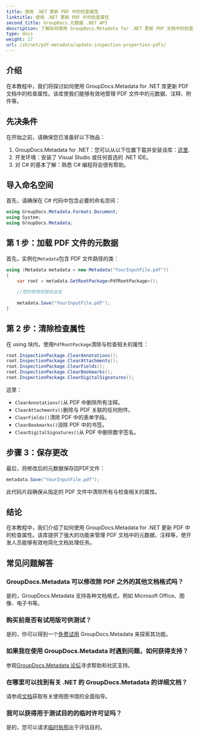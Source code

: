 ```yaml
---
title: 使用 .NET 更新 PDF 中的检查属性
linktitle: 使用 .NET 更新 PDF 中的检查属性
second_title: GroupDocs.元数据 .NET API
description: 了解如何使用 GroupDocs.Metadata for .NET 更新 PDF 文档中的检查属性。使用 C# 高效管理元数据和注释。
type: docs
weight: 17
url: /zh/net/pdf-metadata/update-inspection-properties-pdfs/
---
```

## 介绍
在本教程中，我们将探讨如何使用 GroupDocs.Metadata for .NET 库更新 PDF 文档中的检查属性。该库使我们能够有效地管理 PDF 文件中的元数据、注释、附件等。
## 先决条件
在开始之前，请确保您已准备好以下物品：
1.  GroupDocs.Metadata for .NET：您可以从以下位置下载并安装该库：[这里](https://releases.groupdocs.com/metadata/net/).
2. 开发环境：安装了 Visual Studio 或任何首选的 .NET IDE。
3. 对 C# 的基本了解：熟悉 C# 编程将会很有帮助。

## 导入命名空间
首先，请确保在 C# 代码中包含必要的命名空间：
```csharp
using GroupDocs.Metadata.Formats.Document;
using System;
using GroupDocs.Metadata;
```
## 第 1 步：加载 PDF 文件的元数据
首先，实例化`Metadata`包含 PDF 文件路径的类：
```csharp
using (Metadata metadata = new Metadata("YourInputFile.pdf"))
{
    var root = metadata.GetRootPackage<PdfRootPackage>();
    
    //您的修改将放在此处
    
    metadata.Save("YourInputFile.pdf");
}
```
## 第 2 步：清除检查属性
在 using 块内，使用`PdfRootPackage`清除与检查相关的属性：
```csharp
root.InspectionPackage.ClearAnnotations();
root.InspectionPackage.ClearAttachments();
root.InspectionPackage.ClearFields();
root.InspectionPackage.ClearBookmarks();
root.InspectionPackage.ClearDigitalSignatures();
```
这里：
- `ClearAnnotations()`从 PDF 中删除所有注释。
- `ClearAttachments()`删除与 PDF 关联的任何附件。
- `ClearFields()`清除 PDF 中的表单字段。
- `ClearBookmarks()`消除 PDF 中的书签。
- `ClearDigitalSignatures()`从 PDF 中删除数字签名。
## 步骤 3：保存更改
最后，将修改后的元数据保存回PDF文件：
```csharp
metadata.Save("YourInputFile.pdf");
```
此代码片段确保从指定的 PDF 文件中清除所有与检查相关的属性。

## 结论
在本教程中，我们介绍了如何使用 GroupDocs.Metadata for .NET 更新 PDF 中的检查属性。该库提供了强大的功能来管理 PDF 文档中的元数据、注释等，使开发人员能够有效地简化文档处理任务。

## 常见问题解答
### GroupDocs.Metadata 可以修改除 PDF 之外的其他文档格式吗？
是的，GroupDocs.Metadata 支持各种文档格式，例如 Microsoft Office、图像、电子书等。
### 购买前是否有试用版可供测试？
是的，你可以得到一个[免费试用](https://releases.groupdocs.com/) GroupDocs.Metadata 来探索其功能。
### 如果我在使用 GroupDocs.Metadata 时遇到问题，如何获得支持？
参观[GroupDocs.Metadata 论坛](https://forum.groupdocs.com/c/metadata/14)寻求帮助和社区支持。
### 在哪里可以找到有关 .NET 的 GroupDocs.Metadata 的详细文档？
请参阅[文档](https://reference.groupdocs.com/metadata/net/)获取有关使用图书馆的全面指导。
### 我可以获得用于测试目的的临时许可证吗？
是的，您可以请求[临时执照](https://purchase.groupdocs.com/temporary-license/)出于评估目的。